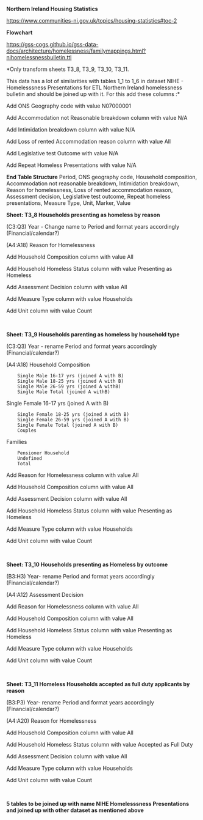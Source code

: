 **Northern Ireland Housing Statistics**

https://www.communities-ni.gov.uk/topics/housing-statistics#toc-2

**Flowchart**

https://gss-cogs.github.io/gss-data-docs/architecture/homelessness/familymappings.html?nihomelessnessbulletin.ttl

*Only transform sheets T3_8, T3_9, T3_10, T3_11. 

This data has a lot of similarities with tables  1_1 to 1_6 in dataset NIHE - Homelesssness Presentations for ETL Northern Ireland homelessness bulletin and should be joined up with it. For this add these columns :*

Add ONS Geography code with value N07000001

Add Accommodation not Reasonable breakdown column with value N/A

Add Intimidation breakdown column with value N/A

Add Loss of rented Accommodation reason column with value All

Add Legislative test Outcome with value N/A

Add Repeat Homeless Presentations with value N/A

**End Table Structure**
Period, ONS geography code, Household composition, Accommodation not reasonable breakdown, Intimidation breakdown, Reason for homelessness, Loss of rented accommodation reason, Assessment decision, Legislative test outcome, Repeat homeless presentations, Measure Type, Unit, Marker, Value

**Sheet: T3_8 Households presenting as homeless by reason**

(C3:Q3) Year - Change name to Period and format years accordingly (Financial/calendar?)

(A4:A18) Reason for Homelessness

Add Household Composition column with value All

Add Household Homeless Status column with value Presenting as Homeless

Add Assessment Decision column with value All

Add Measure Type column with value Households

Add Unit column with value Count

&nbsp;

**Sheet: T3_9 Households parenting as homeless by household type**

(C3:Q3) Year - rename Period and format years accordingly (Financial/calendar?)

(A4:A18) Household Composition 

		Single Male 16-17 yrs (joined A with B)
		Single Male 18-25 yrs (joined A with B)
		Single Male 26-59 yrs (joined A withB)
		Single Male Total (joined A withB)
Single Female 16-17 yrs (joined A with B)

		Single Female 18-25 yrs (joined A with B)
		Single Female 26-59 yrs (joined A with B)
		Single Female Total (joined A with B)
		Couples 
Families

		Pensioner Household 
		Undefined 
		Total 
Add Reason for Homelessness column with value All

Add Household Composition column with value All

Add Assessment Decision column with value All

Add Household Homeless Status column with value Presenting as Homeless

Add Measure Type column with value Households

Add Unit column with value Count

&nbsp;

**Sheet: T3_10 Households presenting as Homeless by outcome**

(B3:H3) Year- rename Period and format years accordingly (Financial/calendar?)

(A4:A12) Assessment Decision

Add Reason for Homelessness column with value All

Add Household Composition column with value All

Add Household Homeless Status column with value Presenting as Homeless

Add Measure Type column with value Households

Add Unit column with value Count

&nbsp;

**Sheet: T3_11 Homeless Households accepted as full duty applicants by reason**

(B3:P3) Year- rename Period and format years accordingly (Financial/calendar?)

(A4:A20) Reason for Homelessness

Add Household Composition column with value All

Add Household Homeless Status column with value Accepted as Full Duty

Add Assessment Decision column with value All

Add Measure Type column with value Households

Add Unit column with value Count

&nbsp;

**5 tables to be joined up with name NIHE Homelesssness Presentations and joined up with other dataset as mentioned above**









